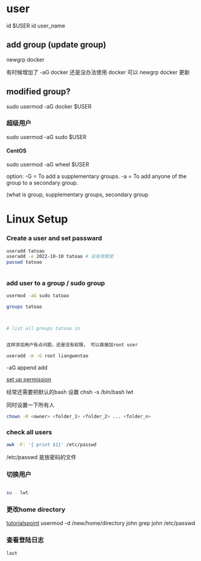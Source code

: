 # user
id $USER
id user_name

## add group (update group)
newgrp docker

有时候增加了 -aG docker 还是没办法使用 docker  可以 newgrp docker 更新

## modified group? 
sudo usermod -aG docker $USER

### 超级用户

sudo usermod -aG sudo $USER
#### CentOS
sudo usermod -aG wheel $USER

option:
-G = To add a supplementary groups.
-a = To add anyone of the group to a secondary group.

(what is group, supplementary groups, secondary group





# Linux Setup


### Create a user and set passward

```sh
useradd tatoao
useradd -e 2022-10-10 tatoao # 设有效期至
passwd tatoao



```


### add user to a group / sudo group

```sh
usermod -aG sudo tatoao

groups tatoao



# list all groups tatoao in


这样添加用户有点问题，还是没有权限， 可以直接加root user

useradd -m -G root liangwentao
```

-aG append add

[set up permission](https://askubuntu.com/questions/487527/give-specific-user-permission-to-write-to-a-folder-using-w-notation ":)")


经常还需要把默认的bash 设置
chsh -s /bin/bash lwt

同时设置一下所有人

```sh
chown -R <owner> <folder_1> <folder_2> ... <folder_n>
```

### check all users

```sh
awk -F: '{ print $1}' /etc/passwd
```
/etc/passwd 是放密码的文件


### 切换用户

``` sh

su - lwt

```


### 更改home directory
[tutorialspoint](https://www.tutorialspoint.com/how-to-change-the-default-home-directory-of-a-user-on-linux ":)")
usermod -d /new/home/directory john
grep john /etc/passwd



### 查看登陆日志

```
last 
```

